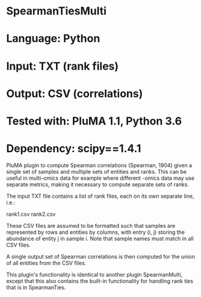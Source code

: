 # SpearmanTiesMulti
# Language: Python
# Input: TXT (rank files)
# Output: CSV (correlations)
# Tested with: PluMA 1.1, Python 3.6
# Dependency: scipy==1.4.1

PluMA plugin to compute Spearman correlations (Spearman, 1904) given
 a single set of samples and multiple sets of entities and ranks.
This can be useful in multi-omics data for example where different -omics
data may use separate metrics, making it necessary to compute separate sets of ranks.

The input TXT file contains a list of rank files, each on its own separate line, i.e.:

rank1.csv
rank2.csv

These CSV files are assumed to be formatted such that samples are represented by rows
and entities by columns, with entry (i, j) storing the abundance of entity j in sample i.
Note that sample names must match in all CSV files.

A single output set of Spearman correlations is then computed for the union of all 
entities from the CSV files.

This plugin's functionality is identical to another plugin SpearmanMulti, except that this
also contains the built-in functionality for handling rank ties that is in SpearmanTies.
